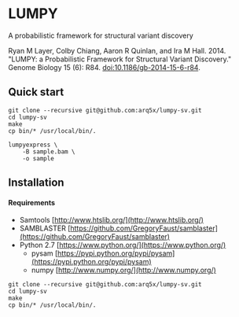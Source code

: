 LUMPY
=====

A probabilistic framework for structural variant discovery

Ryan M Layer, Colby Chiang, Aaron R Quinlan, and Ira M Hall. 2014. "LUMPY: a Probabilistic Framework for Structural Variant Discovery." Genome Biology 15 (6): R84. [doi:10.1186/gb-2014-15-6-r84](http://dx.doi.org/10.1186/gb-2014-15-6-r84).

<!---
## Table of Contents
1. [Requirements](#requirements)
2. [Quick start](#quick-start)
3. [Installation](#installation)
4. [Usage](#usage)
5. [Example workflows](#example-workflows)
-->

## Quick start
```
git clone --recursive git@github.com:arq5x/lumpy-sv.git
cd lumpy-sv
make
cp bin/* /usr/local/bin/.

lumpyexpress \
    -B sample.bam \
    -o sample
```

## Installation

#### Requirements
- Samtools [http://www.htslib.org/](http://www.htslib.org/)
- SAMBLASTER [https://github.com/GregoryFaust/samblaster](https://github.com/GregoryFaust/samblaster)
- Python 2.7 [https://www.python.org/](https://www.python.org/)
    * pysam [https://pypi.python.org/pypi/pysam](https://pypi.python.org/pypi/pysam)
    * numpy [http://www.numpy.org/](http://www.numpy.org/)

```
git clone --recursive git@github.com:arq5x/lumpy-sv.git
cd lumpy-sv
make
cp bin/* /usr/local/bin/.
```